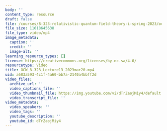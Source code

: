 ```yaml
---
body: ''
content_type: resource
draft: false
file: /courses/8-323-relativistic-quantum-field-theory-i-spring-2023/ocw_8323_lecture13_2023mar20_360p_16_9.mp4
file_size: 11618645638
file_type: video/mp4
image_metadata:
  caption: ''
  credit: ''
  image-alt: ''
learning_resource_types: []
license: https://creativecommons.org/licenses/by-nc-sa/4.0/
resourcetype: Video
title: OCW_8.323_Lecture13_2023mar20.mp4
uid: a683a593-4c1f-4a60-bb7a-2140a4bbff2d
video_files:
  archive_url: ''
  video_captions_file: ''
  video_thumbnail_file: https://img.youtube.com/vi/dTrZaojMiy4/default.jpg
  video_transcript_file: ''
video_metadata:
  video_speakers: ''
  video_tags: ''
  youtube_description: ''
  youtube_id: dTrZaojMiy4
---
```

